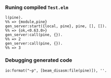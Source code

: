 ### Runing compiled `Test.elm`

```
l(pine).
%% => {module,pine}
gen_server:start({local, pine}, pine, [], []).
%% => {ok,<0.63.0>}
gen_server:call(pine, {}).
%% => 2
gen_server:call(pine, {}).
%% => 3
```

### Debugging generated code

```
io:format("~p", [beam_disasm:file(pine)]), ''.
```
